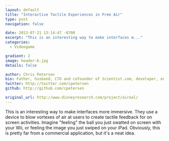 ```yaml
---
layout: default
title: "Interactive Tactile Experiences in Free Air"
type: post
navigation: false

date: 2013-07-21 13:14:47 -0700
excerpt: "This is an interesting way to make interfaces m..."
categories:
  - Videogame

gradient: 2
image: header-6.jpg
details: false

author: Chris Petersen
bio: Father, husband, CTO and cofounder of Scientist.com, developer, entrepreneur and technologist.
twitter: http://twitter.com/cpetersen
github: http://github.com/cpetersen

original_url: http://www.disneyresearch.com/project/aireal/
---
```



This is an interesting way to make interfaces more immersive. They use a device to blow vortexes of air at users to create tactile feedback for on screen activities. Imagine "feeling" the ball you just swatted on screen with your Wii, or feeling the image you just swiped on your iPad. Obviously, this is pretty far from a commercial application, but it's a neat idea.

